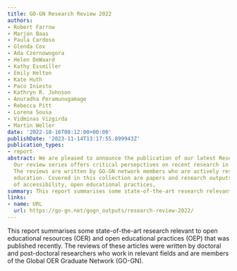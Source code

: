 ```yaml
---
title: GO-GN Research Review 2022
authors:
- Robert Farrow
- Marjon Baas
- Paula Cardoso
- Glenda Cox
- Ada Czernowogora
- Helen DeWaard
- Kathy Essmiller
- Emily Helton
- Kate Huth
- Paco Iniesto
- Kathryn R. Johnson
- Anuradha Peramunugamage
- Rebecca Pitt
- Lorena Sousa
- Vidminas Vizgirda
- Martin Weller
date: '2022-10-16T08:12:00+00:00'
publishDate: '2023-11-14T13:17:55.899943Z'
publication_types:
- report
abstract: We are pleased to announce the publication of our latest Research Review!
  Our review series offers critical persepctives on recent research in open education.
  The reviews are written by GO-GN network members who are actively researching open
  education. Covered in this collection are papers and research outputs on the themes
  of accessibility, open educational practices,
summary: This report summarises some state-of-the-art research relevant to open educational resources (OER) and open educational practices (OEP) that was published recently. The reviews of these articles were written by doctoral and post-doctoral researchers who work in relevant fields and are members of the Global OER Graduate Network (GO-GN).
links:
- name: URL
  url: https://go-gn.net/gogn_outputs/research-review-2022/
---
```


This report summarises some state-of-the-art research
relevant to open educational resources (OER) and open
educational practices (OEP) that was published recently.
The reviews of these articles were written by doctoral and
post-doctoral researchers who work in relevant fields and
are members of the Global OER Graduate Network (GO-GN).